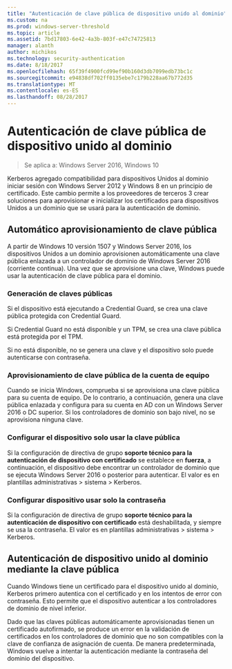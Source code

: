```yaml
---
title: "Autenticación de clave pública de dispositivo unido al dominio"
ms.custom: na
ms.prod: windows-server-threshold
ms.topic: article
ms.assetid: 7bd17803-6e42-4a3b-803f-e47c74725813
manager: alanth
author: michikos
ms.technology: security-authentication
ms.date: 8/18/2017
ms.openlocfilehash: 65f39f4900fcd99ef90b160d3db7099edb73bc1c
ms.sourcegitcommit: e94838df702ff0135ebe7c179b228aa67b772d35
ms.translationtype: MT
ms.contentlocale: es-ES
ms.lasthandoff: 08/28/2017
---
```

# <a name="domain-joined-device-public-key-authentication"></a>Autenticación de clave pública de dispositivo unido al dominio

>Se aplica a: Windows Server 2016, Windows 10

Kerberos agregado compatibilidad para dispositivos Unidos al dominio iniciar sesión con Windows Server 2012 y Windows 8 en un principio de certificado. Este cambio permite a los proveedores de terceros 3 crear soluciones para aprovisionar e inicializar los certificados para dispositivos Unidos a un dominio que se usará para la autenticación de dominio. 

## <a name="automatic-public-key-provisioning"></a>Automático aprovisionamiento de clave pública

A partir de Windows 10 versión 1507 y Windows Server 2016, los dispositivos Unidos a un dominio aprovisionen automáticamente una clave pública enlazada a un controlador de dominio de Windows Server 2016 (corriente continua). Una vez que se aprovisione una clave, Windows puede usar la autenticación de clave pública para el dominio.

### <a name="public-key-generation"></a>Generación de claves públicas
Si el dispositivo está ejecutando a Credential Guard, se crea una clave pública protegida con Credential Guard. 

Si Credential Guard no está disponible y un TPM, se crea una clave pública está protegida por el TPM. 

Si no está disponible, no se genera una clave y el dispositivo solo puede autenticarse con contraseña.

### <a name="provisioning-computer-account-public-key"></a>Aprovisionamiento de clave pública de la cuenta de equipo
Cuando se inicia Windows, comprueba si se aprovisiona una clave pública para su cuenta de equipo. De lo contrario, a continuación, genera una clave pública enlazada y configura para su cuenta en AD con un Windows Server 2016 o DC superior. Si los controladores de dominio son bajo nivel, no se aprovisiona ninguna clave.

### <a name="configuring-device-to-only-use-public-key"></a>Configurar el dispositivo solo usar la clave pública
Si la configuración de directiva de grupo **soporte técnico para la autenticación de dispositivo con certificado** se establece en **fuerza**, a continuación, el dispositivo debe encontrar un controlador de dominio que se ejecuta Windows Server 2016 o posterior para autenticar. El valor es en plantillas administrativas > sistema > Kerberos.

### <a name="configuring-device-to-only-use-password"></a>Configurar dispositivo usar solo la contraseña
Si la configuración de directiva de grupo **soporte técnico para la autenticación de dispositivo con certificado** está deshabilitada, y siempre se usa la contraseña. El valor es en plantillas administrativas > sistema > Kerberos.

## <a name="domain-joined-device-authentication-using-public-key"></a>Autenticación de dispositivo unido al dominio mediante la clave pública
Cuando Windows tiene un certificado para el dispositivo unido al dominio, Kerberos primero autentica con el certificado y en los intentos de error con contraseña. Esto permite que el dispositivo autenticar a los controladores de dominio de nivel inferior.

Dado que las claves públicas automáticamente aprovisionadas tienen un certificado autofirmado, se produce un error en la validación de certificados en los controladores de dominio que no son compatibles con la clave de confianza de asignación de cuenta. De manera predeterminada, Windows vuelve a intentar la autenticación mediante la contraseña del dominio del dispositivo.


